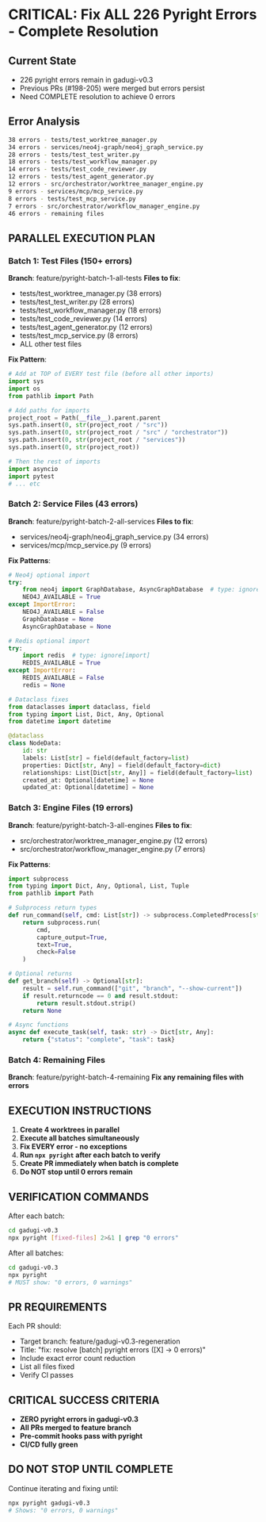 # CRITICAL: Fix ALL 226 Pyright Errors - Complete Resolution

## Current State
- 226 pyright errors remain in gadugi-v0.3
- Previous PRs (#198-205) were merged but errors persist
- Need COMPLETE resolution to achieve 0 errors

## Error Analysis
```bash
38 errors - tests/test_worktree_manager.py
34 errors - services/neo4j-graph/neo4j_graph_service.py
28 errors - tests/test_test_writer.py
18 errors - tests/test_workflow_manager.py
14 errors - tests/test_code_reviewer.py
12 errors - tests/test_agent_generator.py
12 errors - src/orchestrator/worktree_manager_engine.py
9 errors - services/mcp/mcp_service.py
8 errors - tests/test_mcp_service.py
7 errors - src/orchestrator/workflow_manager_engine.py
46 errors - remaining files
```

## PARALLEL EXECUTION PLAN

### Batch 1: Test Files (150+ errors)
**Branch**: feature/pyright-batch-1-all-tests
**Files to fix**:
- tests/test_worktree_manager.py (38 errors)
- tests/test_test_writer.py (28 errors)
- tests/test_workflow_manager.py (18 errors)
- tests/test_code_reviewer.py (14 errors)
- tests/test_agent_generator.py (12 errors)
- tests/test_mcp_service.py (8 errors)
- ALL other test files

**Fix Pattern**:
```python
# Add at TOP of EVERY test file (before all other imports)
import sys
import os
from pathlib import Path

# Add paths for imports
project_root = Path(__file__).parent.parent
sys.path.insert(0, str(project_root / "src"))
sys.path.insert(0, str(project_root / "src" / "orchestrator"))
sys.path.insert(0, str(project_root / "services"))
sys.path.insert(0, str(project_root))

# Then the rest of imports
import asyncio
import pytest
# ... etc
```

### Batch 2: Service Files (43 errors)
**Branch**: feature/pyright-batch-2-all-services
**Files to fix**:
- services/neo4j-graph/neo4j_graph_service.py (34 errors)
- services/mcp/mcp_service.py (9 errors)

**Fix Patterns**:
```python
# Neo4j optional import
try:
    from neo4j import GraphDatabase, AsyncGraphDatabase  # type: ignore[import]
    NEO4J_AVAILABLE = True
except ImportError:
    NEO4J_AVAILABLE = False
    GraphDatabase = None
    AsyncGraphDatabase = None

# Redis optional import
try:
    import redis  # type: ignore[import]
    REDIS_AVAILABLE = True
except ImportError:
    REDIS_AVAILABLE = False
    redis = None

# Dataclass fixes
from dataclasses import dataclass, field
from typing import List, Dict, Any, Optional
from datetime import datetime

@dataclass
class NodeData:
    id: str
    labels: List[str] = field(default_factory=list)
    properties: Dict[str, Any] = field(default_factory=dict)
    relationships: List[Dict[str, Any]] = field(default_factory=list)
    created_at: Optional[datetime] = None
    updated_at: Optional[datetime] = None
```

### Batch 3: Engine Files (19 errors)
**Branch**: feature/pyright-batch-3-all-engines
**Files to fix**:
- src/orchestrator/worktree_manager_engine.py (12 errors)
- src/orchestrator/workflow_manager_engine.py (7 errors)

**Fix Patterns**:
```python
import subprocess
from typing import Dict, Any, Optional, List, Tuple
from pathlib import Path

# Subprocess return types
def run_command(self, cmd: List[str]) -> subprocess.CompletedProcess[str]:
    return subprocess.run(
        cmd,
        capture_output=True,
        text=True,
        check=False
    )

# Optional returns
def get_branch(self) -> Optional[str]:
    result = self.run_command(["git", "branch", "--show-current"])
    if result.returncode == 0 and result.stdout:
        return result.stdout.strip()
    return None

# Async functions
async def execute_task(self, task: str) -> Dict[str, Any]:
    return {"status": "complete", "task": task}
```

### Batch 4: Remaining Files
**Branch**: feature/pyright-batch-4-remaining
**Fix any remaining files with errors**

## EXECUTION INSTRUCTIONS

1. **Create 4 worktrees in parallel**
2. **Execute all batches simultaneously**
3. **Fix EVERY error - no exceptions**
4. **Run `npx pyright` after each batch to verify**
5. **Create PR immediately when batch is complete**
6. **Do NOT stop until 0 errors remain**

## VERIFICATION COMMANDS

After each batch:
```bash
cd gadugi-v0.3
npx pyright [fixed-files] 2>&1 | grep "0 errors"
```

After all batches:
```bash
cd gadugi-v0.3
npx pyright
# MUST show: "0 errors, 0 warnings"
```

## PR REQUIREMENTS

Each PR should:
- Target branch: feature/gadugi-v0.3-regeneration
- Title: "fix: resolve [batch] pyright errors ([X] → 0 errors)"
- Include exact error count reduction
- List all files fixed
- Verify CI passes

## CRITICAL SUCCESS CRITERIA

- **ZERO pyright errors in gadugi-v0.3**
- **All PRs merged to feature branch**
- **Pre-commit hooks pass with pyright**
- **CI/CD fully green**

## DO NOT STOP UNTIL COMPLETE

Continue iterating and fixing until:
```bash
npx pyright gadugi-v0.3
# Shows: "0 errors, 0 warnings"
```
